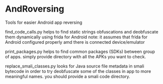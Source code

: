 # AndRoversing
Tools for easier Android app reversing

find_code_calls.py
helps to find static strings obfuscations and deobfuscate them dynamically using frida for Android note: it assumes that frida for Android configured properly amd there is connected device/emulator

print_packages.py helps to find common packages (SDKs) between group of apps. simply provide directory with all the APKs you want to check.

replace_smali_classes.py looks for Java source file metadata in smali bytecode in order to try deobfuscate some of the classes in app to more meaningful names. you should provide a smali code directory.
